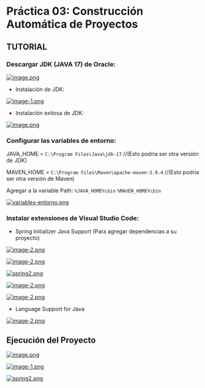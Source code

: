 # Práctica 03: Construcción Automática de Proyectos

## TUTORIAL

### Descargar JDK (JAVA 17) de Oracle:
[![image.png](https://i.postimg.cc/C5RvfkVc/image.png)](https://postimg.cc/PvkbgLJD)

* Instalación de JDK:

[![image-1.png](https://i.postimg.cc/SKKtpwv0/image-1.png)](https://postimg.cc/SnwG6t4V)

* Instalación exitosa de JDK:

[![image.png](https://i.postimg.cc/TPyq0GsP/image.png)](https://postimg.cc/nsJDc8p8)

### Configurar las variables de entorno:
JAVA_HOME = `C:\Program Files\Java\jdk-17` //(Esto podría ser otra versión de JDK)

MAVEN_HOME = `C:\Program Files\Maven\apache-maven-3.9.4` //(Esto podría ser otra versión de Maven)

Agregar a la variable Path: `%JAVA_HOME%\bin` `%MAVEN_HOME%\bin`

[![variables-entorno.png](https://i.postimg.cc/NjXR2b2y/variables-entorno.png)](https://postimg.cc/DS2StrgF)

### Instalar extensiones de Visual Studio Code:
- Spring Initializer Java Support (Para agregar dependencias a su proyecto)

[![image-2.png](https://i.postimg.cc/RCkvgTbQ/image-2.png)](https://postimg.cc/t7z0TFbY)

[![image-2.png](https://i.postimg.cc/RZR9VxCX/image-2.png)](https://postimg.cc/cvrPXjnn)

[![spring2.png](https://i.postimg.cc/rscQp3wN/spring2.png)](https://postimg.cc/xJxKxsHX)

[![image-2.png](https://i.postimg.cc/fLQvHpmQ/image-2.png)](https://postimg.cc/VS4Mv7KK)

[![image-2.png](https://i.postimg.cc/9XpBpxfs/image-2.png)](https://postimg.cc/bdZbY9kR)

- Language Support for Java

[![image-2.png](https://i.postimg.cc/Bvpvy11Z/image-2.png)](https://postimg.cc/t11ynJ58)

## Ejecución del Proyecto

[![image.png](https://i.postimg.cc/NM2WX3Yh/image.png)](https://postimg.cc/5Y17dk6p)

[![image-1.png](https://i.postimg.cc/qvjVHcQF/image-1.png)](https://postimg.cc/zybPngsw)

[![spring2.png](https://i.postimg.cc/qq4Hdmf9/spring2.png)](https://postimg.cc/Pp3RWQ54)

